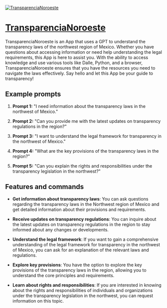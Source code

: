 [![TransparenciaNoroeste](https://files.oaiusercontent.com/file-WtIeuBYKSUchHP4YXMxowkMB?se=2123-10-17T15%3A38%3A31Z&sp=r&sv=2021-08-06&sr=b&rscc=max-age%3D31536000%2C%20immutable&rscd=attachment%3B%20filename%3D673c7752-c40d-40a7-bac1-e95680b6beae.png&sig=r2vDiQz9NE2dmqKSDW5XRdlZJcmJKJs4eadoMCZlTfo%3D)](https://chat.openai.com/g/g-L1zPV7pFm-transparencianoroeste)

# [TransparenciaNoroeste](https://chat.openai.com/g/g-L1zPV7pFm-transparencianoroeste)

TransparenciaNoroeste is an App that uses a GPT to understand the transparency laws of the northwest region of Mexico. Whether you have questions about accessing information or need help understanding the legal requirements, this App is here to assist you. With the ability to access knowledge and use various tools like Dalle, Python, and a browser, TransparenciaNoroeste ensures that you have the resources you need to navigate the laws effectively. Say hello and let this App be your guide to transparency!

## Example prompts

1. **Prompt 1:** "I need information about the transparency laws in the northwest of Mexico."

2. **Prompt 2:** "Can you provide me with the latest updates on transparency regulations in the region?"

3. **Prompt 3:** "I want to understand the legal framework for transparency in the northwest of Mexico."

4. **Prompt 4:** "What are the key provisions of the transparency laws in the region?"

5. **Prompt 5:** "Can you explain the rights and responsibilities under the transparency legislation in the northwest?"

## Features and commands

- **Get information about transparency laws**: You can ask questions regarding the transparency laws in the Northwest region of Mexico and get detailed information about their provisions and requirements.

- **Receive updates on transparency regulations**: You can inquire about the latest updates on transparency regulations in the region to stay informed about any changes or developments.

- **Understand the legal framework**: If you want to gain a comprehensive understanding of the legal framework for transparency in the northwest of Mexico, you can ask for an explanation of the relevant laws and regulations.

- **Explore key provisions**: You have the option to explore the key provisions of the transparency laws in the region, allowing you to understand the core principles and requirements.

- **Learn about rights and responsibilities**: If you are interested in knowing about the rights and responsibilities of individuals and organizations under the transparency legislation in the northwest, you can request information on this topic.